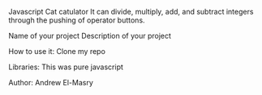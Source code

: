 Javascript Cat catulator
It can divide, multiply, add, and subtract integers through the pushing of operator buttons.

Name of your project
Description of your project

How to use it:
Clone my repo


Libraries: 
This was pure javascript

Author: Andrew El-Masry

